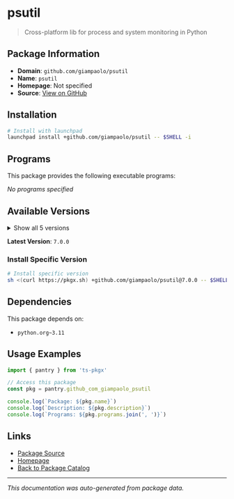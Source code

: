 # psutil

> Cross-platform lib for process and system monitoring in Python

## Package Information

- **Domain**: `github.com/giampaolo/psutil`
- **Name**: `psutil`
- **Homepage**: Not specified
- **Source**: [View on GitHub](https://github.com/pkgxdev/pantry/tree/main/projects/github.com/giampaolo/psutil/package.yml)

## Installation

```bash
# Install with launchpad
launchpad install +github.com/giampaolo/psutil -- $SHELL -i
```

## Programs

This package provides the following executable programs:

*No programs specified*

## Available Versions

<details>
<summary>Show all 5 versions</summary>

- `7.0.0`, `6.1.1`, `6.1.0`, `6.0.0`, `5.9.8`

</details>

**Latest Version**: `7.0.0`

### Install Specific Version

```bash
# Install specific version
sh <(curl https://pkgx.sh) +github.com/giampaolo/psutil@7.0.0 -- $SHELL -i
```

## Dependencies

This package depends on:

- `python.org~3.11`

## Usage Examples

```typescript
import { pantry } from 'ts-pkgx'

// Access this package
const pkg = pantry.github_com_giampaolo_psutil

console.log(`Package: ${pkg.name}`)
console.log(`Description: ${pkg.description}`)
console.log(`Programs: ${pkg.programs.join(', ')}`)
```

## Links

- [Package Source](https://github.com/pkgxdev/pantry/tree/main/projects/github.com/giampaolo/psutil/package.yml)
- [Homepage](#)
- [Back to Package Catalog](../package-catalog.md)

---

*This documentation was auto-generated from package data.*
